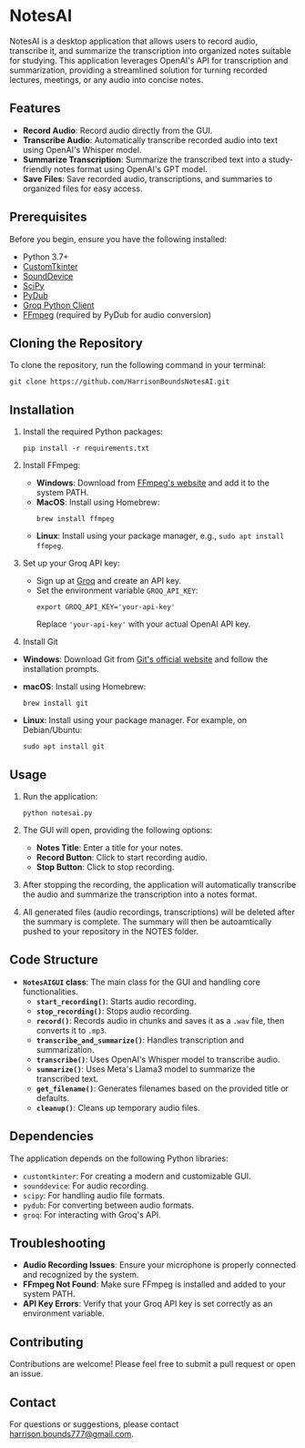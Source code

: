 # NotesAI

NotesAI is a desktop application that allows users to record audio, transcribe it, and summarize the transcription into organized notes suitable for studying. This application leverages OpenAI's API for transcription and summarization, providing a streamlined solution for turning recorded lectures, meetings, or any audio into concise notes.

## Features

- **Record Audio**: Record audio directly from the GUI.
- **Transcribe Audio**: Automatically transcribe recorded audio into text using OpenAI's Whisper model.
- **Summarize Transcription**: Summarize the transcribed text into a study-friendly notes format using OpenAI's GPT model.
- **Save Files**: Save recorded audio, transcriptions, and summaries to organized files for easy access.

## Prerequisites

Before you begin, ensure you have the following installed:

- Python 3.7+
- [CustomTkinter](https://github.com/TomSchimansky/CustomTkinter)
- [SoundDevice](https://python-sounddevice.readthedocs.io/)
- [SciPy](https://www.scipy.org/)
- [PyDub](https://github.com/jiaaro/pydub)
- [Groq Python Client](https://github.com/groq/groq-python)
- [FFmpeg](https://ffmpeg.org/) (required by PyDub for audio conversion)

## Cloning the Repository

To clone the repository, run the following command in your terminal:

```
git clone https://github.com/HarrisonBoundsNotesAI.git
```

## Installation

1. Install the required Python packages:

   ```
   pip install -r requirements.txt
   ```

2. Install FFmpeg:

   - **Windows**: Download from [FFmpeg's website](https://ffmpeg.org/download.html) and add it to the system PATH.
   - **MacOS**: Install using Homebrew:
     ```
     brew install ffmpeg
     ```
   - **Linux**: Install using your package manager, e.g., `sudo apt install ffmpeg`.

3. Set up your Groq API key:

   - Sign up at [Groq](https://console.groq.com/) and create an API key.
   - Set the environment variable `GROQ_API_KEY`:
     ```
     export GROQ_API_KEY='your-api-key'
     ```
     Replace `'your-api-key'` with your actual OpenAI API key.

4. Install Git

- **Windows**: Download Git from [Git's official website](https://git-scm.com/download/win) and follow the installation prompts.
- **macOS**: Install using Homebrew:
  
  ```
  brew install git
  ```
- **Linux**: Install using your package manager. For example, on Debian/Ubuntu:
   ```
  sudo apt install git
  ```

## Usage

1. Run the application:

   ```
   python notesai.py
   ```

2. The GUI will open, providing the following options:

   - **Notes Title**: Enter a title for your notes.
   - **Record Button**: Click to start recording audio.
   - **Stop Button**: Click to stop recording.

3. After stopping the recording, the application will automatically transcribe the audio and summarize the transcription into a notes format.

4. All generated files (audio recordings, transcriptions) will be deleted after the summary is complete. The summary will then be autoamtically pushed to your repository in the NOTES folder. 

## Code Structure

- **`NotesAIGUI` class**: The main class for the GUI and handling core functionalities.
  - **`start_recording()`**: Starts audio recording.
  - **`stop_recording()`**: Stops audio recording.
  - **`record()`**: Records audio in chunks and saves it as a `.wav` file, then converts it to `.mp3`.
  - **`transcribe_and_summarize()`**: Handles transcription and summarization.
  - **`transcribe()`**: Uses OpenAI's Whisper model to transcribe audio.
  - **`summarize()`**: Uses Meta's Llama3 model to summarize the transcribed text.
  - **`get_filename()`**: Generates filenames based on the provided title or defaults.
  - **`cleanup()`**: Cleans up temporary audio files.

## Dependencies

The application depends on the following Python libraries:

- `customtkinter`: For creating a modern and customizable GUI.
- `sounddevice`: For audio recording.
- `scipy`: For handling audio file formats.
- `pydub`: For converting between audio formats.
- `groq`: For interacting with Groq's API.

## Troubleshooting

- **Audio Recording Issues**: Ensure your microphone is properly connected and recognized by the system.
- **FFmpeg Not Found**: Make sure FFmpeg is installed and added to your system PATH.
- **API Key Errors**: Verify that your Groq API key is set correctly as an environment variable.

## Contributing

Contributions are welcome! Please feel free to submit a pull request or open an issue.


## Contact

For questions or suggestions, please contact [harrison.bounds777@gmail.com](mailto:harrison.bounds777@gmail.com).
